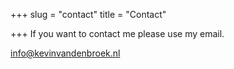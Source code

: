 +++
slug = "contact"
title = "Contact"

+++
If you want to contact me please use my email.

info@kevinvandenbroek.nl